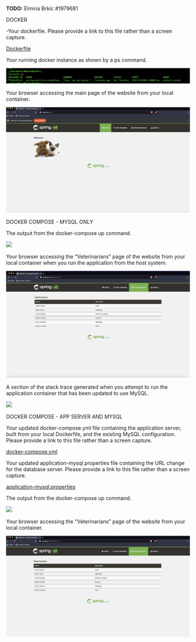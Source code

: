 **TODO:** Elmina Brkic #1979681

DOCKER


-Your dockerfile. Please provide a link to this file rather than a screen capture. 

[Dockerfile](Dockerfile)

  
Your running docker instance as shown by a ps command.

![](screenshots/docker-2.jpg)

Your browser accessing the main page of the website from your local container.

![](screenshots/docker-3.jpg)


DOCKER COMPOSE - MYSQL ONLY

The output from the docker-compose up command.

![](screenshots/docker-compose-up-mysql-only.jpg)

Your browser accessing the “Veterinarians” page of the website from your local container when you run the application from the host system.

![](screenshots/dockerCopose-2.jpg)


A section of the stack trace generated when you attempt to run the application container that has been updated to use MySQL.

![](screenshots/docker-compose-stack-trace.jpg)


DOCKER COMPOSE - APP SERVER AND MYSQL

Your updated docker-compose.yml file containing the application server, built from your local Dockerfile, and the existing MySQL configuration. Please provide a link to this file rather than a screen capture.

[docker-compose.yml](docker-compose.yml)

Your updated application-mysql.properties file containing the URL change for the database server. Please provide a link to this file rather than a screen capture.

[application-mysql.properties](application-mysql.properties)


The output from the docker-compose up command.

![](screenshots/docker-composer-compose-up.jpg)


Your browser accessing the “Veterinarians” page of the website from your local container.

![](screenshots/docker-compose-app-4.jpg)